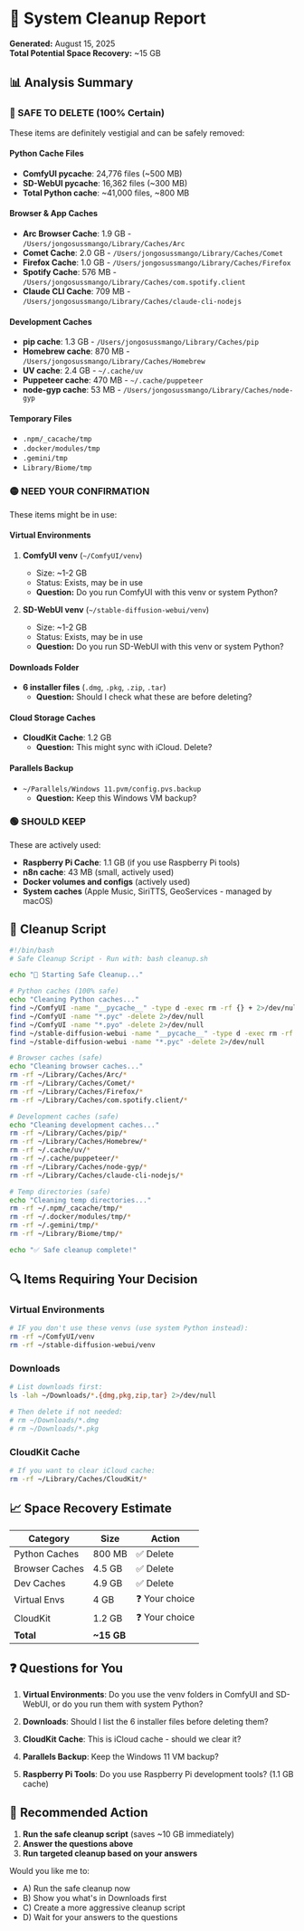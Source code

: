 # 🧹 System Cleanup Report
**Generated:** August 15, 2025  
**Total Potential Space Recovery:** ~15 GB

## 📊 Analysis Summary

### 🔴 SAFE TO DELETE (100% Certain)
These items are definitely vestigial and can be safely removed:

#### Python Cache Files
- **ComfyUI __pycache__**: 24,776 files (~500 MB)
- **SD-WebUI __pycache__**: 16,362 files (~300 MB)
- **Total Python cache**: ~41,000 files, ~800 MB

#### Browser & App Caches
- **Arc Browser Cache**: 1.9 GB - `/Users/jongosussmango/Library/Caches/Arc`
- **Comet Cache**: 2.0 GB - `/Users/jongosussmango/Library/Caches/Comet`
- **Firefox Cache**: 1.0 GB - `/Users/jongosussmango/Library/Caches/Firefox`
- **Spotify Cache**: 576 MB - `/Users/jongosussmango/Library/Caches/com.spotify.client`
- **Claude CLI Cache**: 709 MB - `/Users/jongosussmango/Library/Caches/claude-cli-nodejs`

#### Development Caches
- **pip cache**: 1.3 GB - `/Users/jongosussmango/Library/Caches/pip`
- **Homebrew cache**: 870 MB - `/Users/jongosussmango/Library/Caches/Homebrew`
- **UV cache**: 2.4 GB - `~/.cache/uv`
- **Puppeteer cache**: 470 MB - `~/.cache/puppeteer`
- **node-gyp cache**: 53 MB - `/Users/jongosussmango/Library/Caches/node-gyp`

#### Temporary Files
- `.npm/_cacache/tmp`
- `.docker/modules/tmp`
- `.gemini/tmp`
- `Library/Biome/tmp`

### 🟡 NEED YOUR CONFIRMATION
These items might be in use:

#### Virtual Environments
1. **ComfyUI venv** (`~/ComfyUI/venv`)
   - Size: ~1-2 GB
   - Status: Exists, may be in use
   - **Question:** Do you run ComfyUI with this venv or system Python?

2. **SD-WebUI venv** (`~/stable-diffusion-webui/venv`)
   - Size: ~1-2 GB
   - Status: Exists, may be in use
   - **Question:** Do you run SD-WebUI with this venv or system Python?

#### Downloads Folder
- **6 installer files** (`.dmg`, `.pkg`, `.zip`, `.tar`)
   - **Question:** Should I check what these are before deleting?

#### Cloud Storage Caches
- **CloudKit Cache**: 1.2 GB
   - **Question:** This might sync with iCloud. Delete?

#### Parallels Backup
- `~/Parallels/Windows 11.pvm/config.pvs.backup`
   - **Question:** Keep this Windows VM backup?

### 🟢 SHOULD KEEP
These are actively used:

- **Raspberry Pi Cache**: 1.1 GB (if you use Raspberry Pi tools)
- **n8n cache**: 43 MB (small, actively used)
- **Docker volumes and configs** (actively used)
- **System caches** (Apple Music, SiriTTS, GeoServices - managed by macOS)

## 🚀 Cleanup Script

```bash
#!/bin/bash
# Safe Cleanup Script - Run with: bash cleanup.sh

echo "🧹 Starting Safe Cleanup..."

# Python caches (100% safe)
echo "Cleaning Python caches..."
find ~/ComfyUI -name "__pycache__" -type d -exec rm -rf {} + 2>/dev/null
find ~/ComfyUI -name "*.pyc" -delete 2>/dev/null
find ~/ComfyUI -name "*.pyo" -delete 2>/dev/null
find ~/stable-diffusion-webui -name "__pycache__" -type d -exec rm -rf {} + 2>/dev/null
find ~/stable-diffusion-webui -name "*.pyc" -delete 2>/dev/null

# Browser caches (safe)
echo "Cleaning browser caches..."
rm -rf ~/Library/Caches/Arc/*
rm -rf ~/Library/Caches/Comet/*
rm -rf ~/Library/Caches/Firefox/*
rm -rf ~/Library/Caches/com.spotify.client/*

# Development caches (safe)
echo "Cleaning development caches..."
rm -rf ~/Library/Caches/pip/*
rm -rf ~/Library/Caches/Homebrew/*
rm -rf ~/.cache/uv/*
rm -rf ~/.cache/puppeteer/*
rm -rf ~/Library/Caches/node-gyp/*
rm -rf ~/Library/Caches/claude-cli-nodejs/*

# Temp directories (safe)
echo "Cleaning temp directories..."
rm -rf ~/.npm/_cacache/tmp/*
rm -rf ~/.docker/modules/tmp/*
rm -rf ~/.gemini/tmp/*
rm -rf ~/Library/Biome/tmp/*

echo "✅ Safe cleanup complete!"
```

## 🔍 Items Requiring Your Decision

### Virtual Environments
```bash
# IF you don't use these venvs (use system Python instead):
rm -rf ~/ComfyUI/venv
rm -rf ~/stable-diffusion-webui/venv
```

### Downloads
```bash
# List downloads first:
ls -lah ~/Downloads/*.{dmg,pkg,zip,tar} 2>/dev/null

# Then delete if not needed:
# rm ~/Downloads/*.dmg
# rm ~/Downloads/*.pkg
```

### CloudKit Cache
```bash
# If you want to clear iCloud cache:
rm -rf ~/Library/Caches/CloudKit/*
```

## 📈 Space Recovery Estimate

| Category | Size | Action |
|----------|------|--------|
| Python Caches | 800 MB | ✅ Delete |
| Browser Caches | 4.5 GB | ✅ Delete |
| Dev Caches | 4.9 GB | ✅ Delete |
| Virtual Envs | 4 GB | ❓ Your choice |
| CloudKit | 1.2 GB | ❓ Your choice |
| **Total** | **~15 GB** | |

## ❓ Questions for You

1. **Virtual Environments**: Do you use the venv folders in ComfyUI and SD-WebUI, or do you run them with system Python?

2. **Downloads**: Should I list the 6 installer files before deleting them?

3. **CloudKit Cache**: This is iCloud cache - should we clear it?

4. **Parallels Backup**: Keep the Windows 11 VM backup?

5. **Raspberry Pi Tools**: Do you use Raspberry Pi development tools? (1.1 GB cache)

## 🎯 Recommended Action

1. **Run the safe cleanup script** (saves ~10 GB immediately)
2. **Answer the questions above**
3. **Run targeted cleanup based on your answers**

Would you like me to:
- A) Run the safe cleanup now
- B) Show you what's in Downloads first
- C) Create a more aggressive cleanup script
- D) Wait for your answers to the questions
